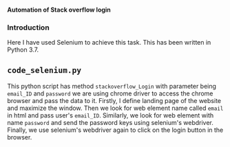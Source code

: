 #### Automation of Stack overflow login

### Introduction
Here I have used Selenium to achieve this task. This has been written in Python 3.7. 

## `code_selenium.py` 

This python script has method `stackoverflow_Login` with parameter being `email_ID` and `password`
we are using chrome driver to access the chrome browser and pass the data to it. 
Firstly, I define landing page of the website  and maximize the window. Then we look for web element name called `email` in html and pass user's `email_ID`.
Similarly, we look for web element with name `password` and send the password keys using selenium's webdriver. 
Finally, we use selenium's webdriver again to click on the login button in the browser.

